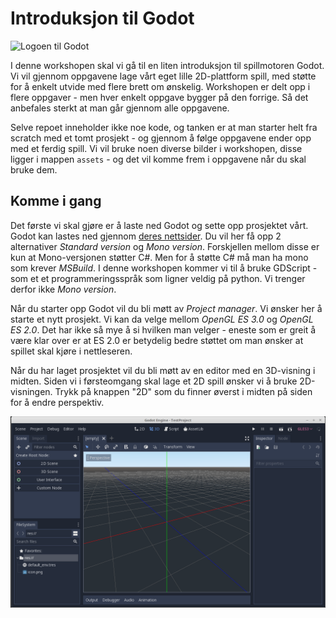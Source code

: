 # Introduksjon til Godot

![Logoen til Godot](https://upload.wikimedia.org/wikipedia/commons/thumb/5/5a/Godot_logo.svg/1280px-Godot_logo.svg.png)

I denne workshopen skal vi gå til en liten introduksjon til spillmotoren Godot. Vi vil gjennom oppgavene lage vårt eget
lille 2D-plattform spill, med støtte for å enkelt utvide med flere brett om ønskelig. Workshopen er delt opp i flere
oppgaver - men hver enkelt oppgave bygger på den forrige. Så det anbefales sterkt at man går gjennom alle oppgavene.

Selve repoet inneholder ikke noe kode, og tanken er at man starter helt fra scratch med et tomt prosjekt - og gjennom
å følge oppgavene ender opp med et ferdig spill. Vi vil bruke noen diverse bilder i workshopen, disse ligger i mappen
`assets` - og det vil komme frem i oppgavene når du skal bruke dem.


## Komme i gang

Det første vi skal gjøre er å laste ned Godot og sette opp prosjektet vårt. Godot kan lastes ned gjennom
[deres nettsider](https://godotengine.org/download). Du vil her få opp 2 alternativer *Standard version* og
*Mono version*. Forskjellen mellom disse er kun at Mono-versjonen støtter C#. Men for å støtte C# må man ha mono
som krever *MSBuild*. I denne workshopen kommer vi til å bruke GDScript - som et et programmeringsspråk som ligner
veldig på python. Vi trenger derfor ikke *Mono version*.

Når du starter opp Godot vil du bli møtt av *Project manager*. Vi ønsker her å starte et nytt prosjekt. Vi kan da velge
mellom *OpenGL ES 3.0* og *OpenGL ES 2.0*. Det har ikke så mye å si hvilken man velger - eneste som er greit å være klar
over er at ES 2.0 er betydelig bedre støttet om man ønsker at spillet skal kjøre i nettleseren.

Når du har laget prosjektet vil du bli møtt av en editor med en 3D-visning i midten. Siden vi i førsteomgang skal
lage et 2D spill ønsker vi å bruke 2D-visningen. Trykk på knappen "2D" som du finner øverst i midten på siden for
å endre perspektiv.

![Skjermbilde av hvordan Godot ser ut når man åpner det første gang](./bilder/forste-apning.png)